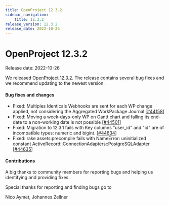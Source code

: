 ```yaml
---
title: OpenProject 12.3.2
sidebar_navigation:
    title: 12.3.2
release_version: 12.3.2
release_date: 2022-10-26
---
```


# OpenProject 12.3.2

Release date: 2022-10-26

We released [OpenProject 12.3.2](https://community.openproject.com/versions/1608).
The release contains several bug fixes and we recommend updating to the newest version.

<!--more-->
#### Bug fixes and changes

- Fixed: Multiples Identicals Webhooks are sent for each WP change applied, not considering the Aggregated WorkPackage Journal \[[#44158](https://community.openproject.com/wp/44158)\]
- Fixed: Moving a week-days-only WP on Gantt chart and falling its end-date to a non-working date is not possible \[[#44501](https://community.openproject.com/wp/44501)\]
- Fixed: Migration to 12.3.1 fails with Key columns "user_id" and "id" are of incompatible types: numeric and bigint. \[[#44634](https://community.openproject.com/wp/44634)\]
- Fixed: rake assets:precompile fails with NameError: uninitialized constant ActiveRecord::ConnectionAdapters::PostgreSQLAdapter \[[#44635](https://community.openproject.com/wp/44635)\]

#### Contributions
A big thanks to community members for reporting bugs and helping us identifying and providing fixes.

Special thanks for reporting and finding bugs go to

Nico Aymet, Johannes Zellner
